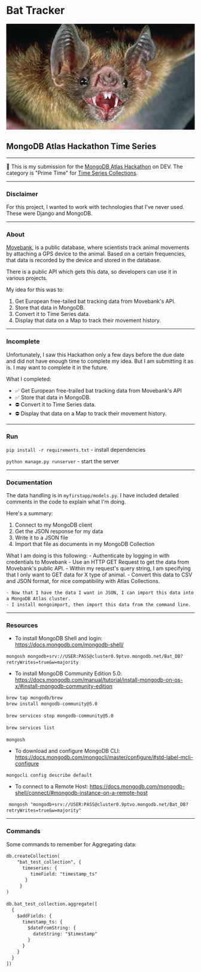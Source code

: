 # Bat Tracker

![bat-tracker](/bat.jpg)

## MongoDB Atlas Hackathon Time Series

---

💚 This is my submission for the [MongoDB Atlas Hackathon](https://dev.to/devteam/announcing-the-mongodb-atlas-hackathon-on-dev-4b6m) on DEV. The category is "Prime Time" for [Time Series Collections]( v).

---
### Disclaimer

For this project, I wanted to work with technologies that I've never used. These were Django and MongoDB.

---

### About

[Movebank](https://www.movebank.org/cms/movebank-main), is a public database, where scientists track animal movements by attaching a GPS device to the animal. Based on a certain frequencies, that data is recorded by the device and stored in the database.

There is a public API which gets this data, so developers can use it in various projects.

My idea for this was to:

1. Get European free-tailed bat tracking data from Movebank's API.
2. Store that data in MongoDB.
3. Convert it to Time Series data.
4. Display that data on a Map to track their movement history.

---

### Incomplete

Unfortunately, I saw this Hackathon only a few days before the due date and did not have enough time to complete my idea. But I am submitting it as is. I may want to complete it in the future.

What I completed:

- ✅  Get European free-trailed bat tracking data from Movebank's API
- ✅  Store that data in MongoDB.
- ⛔ Convert it to Time Series data.
- ⛔ Display that data on a Map to track their movement history.

---


### Run
`pip install -r requirements.txt` - install dependencies

`python manage.py runserver` - start the server

---

### Documentation

The data handling is in `myfirstapp/models.py`. I have included detailed comments in the code to explain what I'm doing.

Here's a summary:

1. Connect to my MongoDB client
2. Get the JSON response for my data
3. Write it to a JSON file
4. Import that file as documents in my MongoDB Collection

What I am doing is this following:
    - Authenticate by logging in with credentials to Movebank
    - Use an HTTP GET Request to get the data from Movebank's public API.
        - Within my request's query string, I am specifying that I only want to GET data for X type of animal.
    - Convert this data to CSV and JSON format, for nice compatibility with Atlas Collections.

    - Now that I have the data I want in JSON, I can import this data into a MongoDB Atlas cluster.
    - I install mongoimport, then import this data from the command line.

---

### Resources

- To install MongoDB Shell and login: https://docs.mongodb.com/mongodb-shell/

```
mongosh mongodb+srv://USER:PASS@cluster0.9ptvo.mongodb.net/Bat_DB?retryWrites=true&w=majority
```

- To install MongoDB Community Edition 5.0: https://docs.mongodb.com/manual/tutorial/install-mongodb-on-os-x/#install-mongodb-community-edition

```
brew tap mongodb/brew
brew install mongodb-community@5.0

brew services stop mongodb-community@5.0

brew services list

mongosh
```

- To download and configure MongoDB CLI: https://docs.mongodb.com/mongocli/master/configure/#std-label-mcli-configure

```
mongocli config describe default
```

- To connect to a Remote Host: https://docs.mongodb.com/mongodb-shell/connect/#mongodb-instance-on-a-remote-host

```
 mongosh "mongodb+srv://USER:PASS@cluster0.9ptvo.mongodb.net/Bat_DB?retryWrites=true&w=majority"
```

---

### Commands

Some commands to remember for Aggregating data:

```
db.createCollection(
    "bat_test_collection", {
      timeseries: {
         timeField: "timestamp_ts"
       }
     }
)

db.bat_test_collection.aggregate([
  {
    $addFields: {
      timestamp_ts: {
        $dateFromString: {
          dateString: "$timestamp"
        }
      }
    }
  }
])
```
